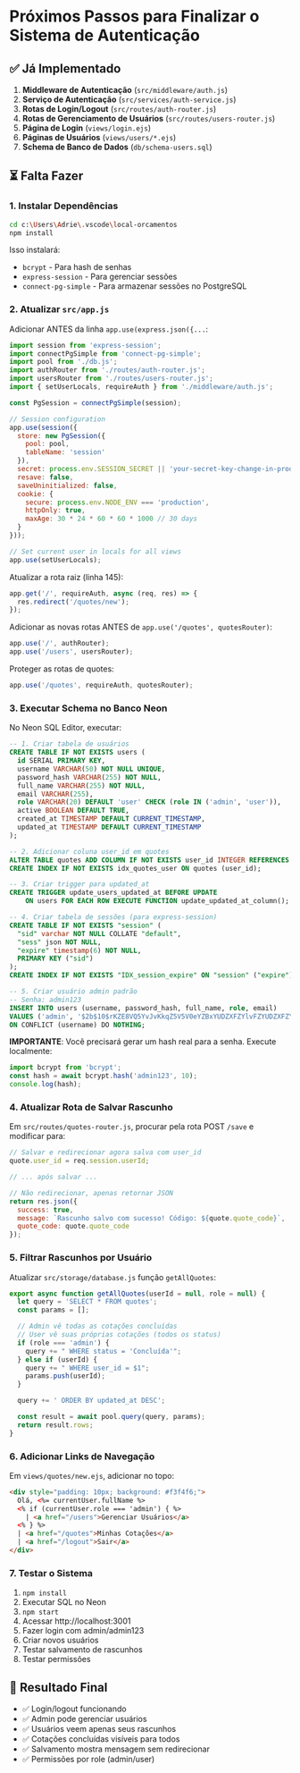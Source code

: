 # Próximos Passos para Finalizar o Sistema de Autenticação

## ✅ Já Implementado

1. **Middleware de Autenticação** (`src/middleware/auth.js`)
2. **Serviço de Autenticação** (`src/services/auth-service.js`)
3. **Rotas de Login/Logout** (`src/routes/auth-router.js`)
4. **Rotas de Gerenciamento de Usuários** (`src/routes/users-router.js`)
5. **Página de Login** (`views/login.ejs`)
6. **Páginas de Usuários** (`views/users/*.ejs`)
7. **Schema de Banco de Dados** (`db/schema-users.sql`)

## ⏳ Falta Fazer

### 1. Instalar Dependências

```bash
cd c:\Users\Adrie\.vscode\local-orcamentos
npm install
```

Isso instalará:
- `bcrypt` - Para hash de senhas
- `express-session` - Para gerenciar sessões
- `connect-pg-simple` - Para armazenar sessões no PostgreSQL

### 2. Atualizar `src/app.js`

Adicionar ANTES da linha `app.use(express.json({...`:

```javascript
import session from 'express-session';
import connectPgSimple from 'connect-pg-simple';
import pool from './db.js';
import authRouter from './routes/auth-router.js';
import usersRouter from './routes/users-router.js';
import { setUserLocals, requireAuth } from './middleware/auth.js';

const PgSession = connectPgSimple(session);

// Session configuration
app.use(session({
  store: new PgSession({
    pool: pool,
    tableName: 'session'
  }),
  secret: process.env.SESSION_SECRET || 'your-secret-key-change-in-production',
  resave: false,
  saveUninitialized: false,
  cookie: {
    secure: process.env.NODE_ENV === 'production',
    httpOnly: true,
    maxAge: 30 * 24 * 60 * 60 * 1000 // 30 days
  }
}));

// Set current user in locals for all views
app.use(setUserLocals);
```

Atualizar a rota raiz (linha 145):

```javascript
app.get('/', requireAuth, async (req, res) => {
  res.redirect('/quotes/new');
});
```

Adicionar as novas rotas ANTES de `app.use('/quotes', quotesRouter)`:

```javascript
app.use('/', authRouter);
app.use('/users', usersRouter);
```

Proteger as rotas de quotes:

```javascript
app.use('/quotes', requireAuth, quotesRouter);
```

### 3. Executar Schema no Banco Neon

No Neon SQL Editor, executar:

```sql
-- 1. Criar tabela de usuários
CREATE TABLE IF NOT EXISTS users (
  id SERIAL PRIMARY KEY,
  username VARCHAR(50) NOT NULL UNIQUE,
  password_hash VARCHAR(255) NOT NULL,
  full_name VARCHAR(255) NOT NULL,
  email VARCHAR(255),
  role VARCHAR(20) DEFAULT 'user' CHECK (role IN ('admin', 'user')),
  active BOOLEAN DEFAULT TRUE,
  created_at TIMESTAMP DEFAULT CURRENT_TIMESTAMP,
  updated_at TIMESTAMP DEFAULT CURRENT_TIMESTAMP
);

-- 2. Adicionar coluna user_id em quotes
ALTER TABLE quotes ADD COLUMN IF NOT EXISTS user_id INTEGER REFERENCES users(id) ON DELETE SET NULL;
CREATE INDEX IF NOT EXISTS idx_quotes_user ON quotes (user_id);

-- 3. Criar trigger para updated_at
CREATE TRIGGER update_users_updated_at BEFORE UPDATE
    ON users FOR EACH ROW EXECUTE FUNCTION update_updated_at_column();

-- 4. Criar tabela de sessões (para express-session)
CREATE TABLE IF NOT EXISTS "session" (
  "sid" varchar NOT NULL COLLATE "default",
  "sess" json NOT NULL,
  "expire" timestamp(6) NOT NULL,
  PRIMARY KEY ("sid")
);
CREATE INDEX IF NOT EXISTS "IDX_session_expire" ON "session" ("expire");

-- 5. Criar usuário admin padrão
-- Senha: admin123
INSERT INTO users (username, password_hash, full_name, role, email)
VALUES ('admin', '$2b$10$rKZE8VQ5YvJvKkqZ5V5V0eYZBxYUDZXFZYlvFZYUDZXFZYlvFZYU2', 'Administrador', 'admin', 'admin@pharmatec.com')
ON CONFLICT (username) DO NOTHING;
```

**IMPORTANTE**: Você precisará gerar um hash real para a senha. Execute localmente:

```javascript
import bcrypt from 'bcrypt';
const hash = await bcrypt.hash('admin123', 10);
console.log(hash);
```

### 4. Atualizar Rota de Salvar Rascunho

Em `src/routes/quotes-router.js`, procurar pela rota POST `/save` e modificar para:

```javascript
// Salvar e redirecionar agora salva com user_id
quote.user_id = req.session.userId;

// ... após salvar ...

// Não redirecionar, apenas retornar JSON
return res.json({
  success: true,
  message: `Rascunho salvo com sucesso! Código: ${quote.quote_code}`,
  quote_code: quote.quote_code
});
```

### 5. Filtrar Rascunhos por Usuário

Atualizar `src/storage/database.js` função `getAllQuotes`:

```javascript
export async function getAllQuotes(userId = null, role = null) {
  let query = 'SELECT * FROM quotes';
  const params = [];

  // Admin vê todas as cotações concluídas
  // User vê suas próprias cotações (todos os status)
  if (role === 'admin') {
    query += " WHERE status = 'Concluída'";
  } else if (userId) {
    query += " WHERE user_id = $1";
    params.push(userId);
  }

  query += ' ORDER BY updated_at DESC';

  const result = await pool.query(query, params);
  return result.rows;
}
```

### 6. Adicionar Links de Navegação

Em `views/quotes/new.ejs`, adicionar no topo:

```html
<div style="padding: 10px; background: #f3f4f6;">
  Olá, <%= currentUser.fullName %>
  <% if (currentUser.role === 'admin') { %>
    | <a href="/users">Gerenciar Usuários</a>
  <% } %>
  | <a href="/quotes">Minhas Cotações</a>
  | <a href="/logout">Sair</a>
</div>
```

### 7. Testar o Sistema

1. `npm install`
2. Executar SQL no Neon
3. `npm start`
4. Acessar http://localhost:3001
5. Fazer login com admin/admin123
6. Criar novos usuários
7. Testar salvamento de rascunhos
8. Testar permissões

## 🎯 Resultado Final

- ✅ Login/logout funcionando
- ✅ Admin pode gerenciar usuários
- ✅ Usuários veem apenas seus rascunhos
- ✅ Cotações concluídas visíveis para todos
- ✅ Salvamento mostra mensagem sem redirecionar
- ✅ Permissões por role (admin/user)
